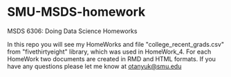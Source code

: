 # SMU-MSDS-homework
MSDS 6306:  Doing Data Science Homeworks

In this repo you will see my HomeWorks and file "college_recent_grads.csv" from "fivethirtyeight" library, which was used in HomeWork_4. For each HomeWork two documents are created in RMD and HTML formats.
If you have any questions please let me know at otanyuk@smu.edu
